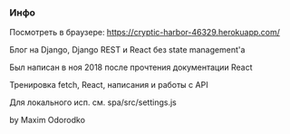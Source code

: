 ### Инфо

Посмотреть в браузере: https://cryptic-harbor-46329.herokuapp.com/

Блог на Django, Django REST и React без state management'а

Был написан в ноя 2018 после прочтения документации React

Тренировка fetch, React, написания и работы с API

Для локального исп. см. spa/src/settings.js

by Maxim Odorodko
